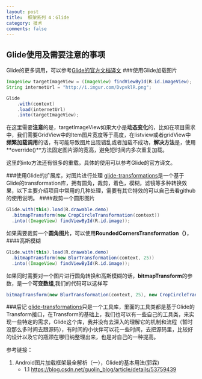 ```yaml
---
layout: post
title:  框架系列 4：Glide
category: 技术
comments: false
---
```


Glide使用及需要注意的事项
---
Glide的更多调用，可以参考[Glide的官方文档译文](http://mrfu.me/2016/02/27/Glide_Getting_Started/)
###使用Glide加载图片
```java
ImageView targetImageView = (ImageView) findViewById(R.id.imageView);
String internetUrl = "http://i.imgur.com/DvpvklR.png";

Glide
    .with(context)
    .load(internetUrl)
    .into(targetImageView);
```
在这里需要**注意**的是，targetImageView如果大小是**动态变化**的，比如在项目需求中，我们需要GridView中的Item图片宽度等于高度，在listview或者gridView中**频繁加载调用**的话，有可能导致图片出现错乱或者加载不成功，**解决方法**是，使用**override()**方法固定图片源的宽高，避免短时间内多次重复加载。
  
这里的into方法还有很多的重载，具体的使用可以参考Glide的官方译文。


###使用Glide的扩展库，对图片进行处理
[glide-transformations](https://github.com/wasabeef/glide-transformations)是一个基于Glide的transformation库，拥有圆角，裁剪，着色，模糊，滤镜等多种转换效果，以下主要介绍项目中常用的几种处理，需要有其它特效的可以自己去看github的使用说明。
####裁剪一个圆形图片
```java
Glide.with(this).load(R.drawable.demo)
  .bitmapTransform(new CropCircleTransformation(context))
  .into((ImageView) findViewById(R.id.image));
```
如果需要裁剪一个**圆角图片**，可以使用**RoundedCornersTransformation（）**，
####高斯模糊
```java
Glide.with(this).load(R.drawable.demo)
  .bitmapTransform(new BlurTransformation(context, 25))
  .into((ImageView) findViewById(R.id.image));
```

如果同时需要对一个图片进行圆角转换和高斯模糊的话，**bitmapTransform**的参数，是一个**可变数组**,我们的代码可以这样写   
```java
bitmapTransform(new BlurTransformation(context, 25), new CropCircleTransformation(context))
```
###后记
[glide-transformations](https://github.com/wasabeef/glide-transformations)只是一个工具库，里面的工具类都是基于Glide的Transform接口，在Transform的基础上，我们也可以有一些自己的工具类，来实现一些特定的需求，Glide这个库，我并没有去深入的理解它的机制和流程（暂时没那么多时间去跟源码），有时间的小伙伴可以花一些时间，去把源码里，比较好的设计以及它的瓶颈在哪归纳整理出来，也是对自己的一种提高。

 

 
 
 
 
 参考链接：
 
 1. Android图片加载框架最全解析（一），Glide的基本用法(郭霖)
 	* 1.1 <https://blog.csdn.net/guolin_blog/article/details/53759439>
 
 
 
 
 
 
 
 
 
 
 
 
 
 
 
 
 